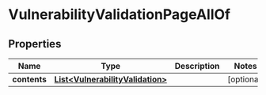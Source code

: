 

# VulnerabilityValidationPageAllOf


## Properties

Name | Type | Description | Notes
------------ | ------------- | ------------- | -------------
**contents** | [**List&lt;VulnerabilityValidation&gt;**](VulnerabilityValidation.md) |  |  [optional]



